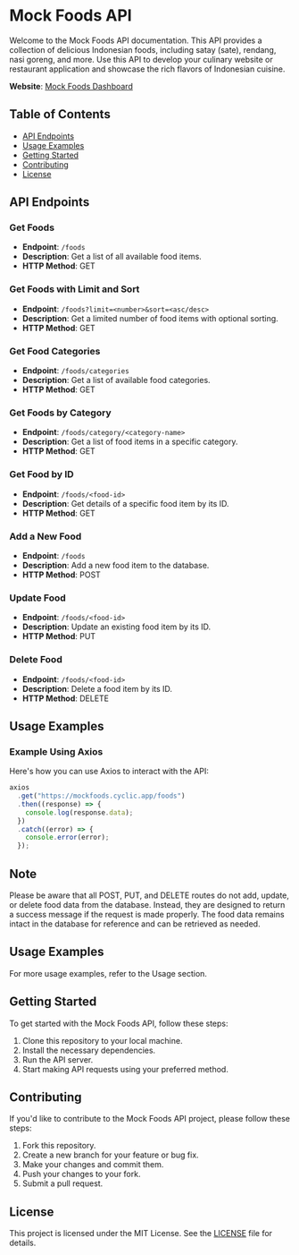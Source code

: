 # Mock Foods API

Welcome to the Mock Foods API documentation. This API provides a collection of delicious Indonesian foods, including satay (sate), rendang, nasi goreng, and more. Use this API to develop your culinary website or restaurant application and showcase the rich flavors of Indonesian cuisine.

**Website**: [Mock Foods Dashboard](https://mockfoods.cyclic.app/dashboard)

## Table of Contents

- [API Endpoints](#api-endpoints)
- [Usage Examples](#usage-examples)
- [Getting Started](#getting-started)
- [Contributing](#contributing)
- [License](#license)

## API Endpoints

### Get Foods

- **Endpoint**: `/foods`
- **Description**: Get a list of all available food items.
- **HTTP Method**: GET

### Get Foods with Limit and Sort

- **Endpoint**: `/foods?limit=<number>&sort=<asc/desc>`
- **Description**: Get a limited number of food items with optional sorting.
- **HTTP Method**: GET

### Get Food Categories

- **Endpoint**: `/foods/categories`
- **Description**: Get a list of available food categories.
- **HTTP Method**: GET

### Get Foods by Category

- **Endpoint**: `/foods/category/<category-name>`
- **Description**: Get a list of food items in a specific category.
- **HTTP Method**: GET

### Get Food by ID

- **Endpoint**: `/foods/<food-id>`
- **Description**: Get details of a specific food item by its ID.
- **HTTP Method**: GET

### Add a New Food

- **Endpoint**: `/foods`
- **Description**: Add a new food item to the database.
- **HTTP Method**: POST

### Update Food

- **Endpoint**: `/foods/<food-id>`
- **Description**: Update an existing food item by its ID.
- **HTTP Method**: PUT

### Delete Food

- **Endpoint**: `/foods/<food-id>`
- **Description**: Delete a food item by its ID.
- **HTTP Method**: DELETE

## Usage Examples

### Example Using Axios

Here's how you can use Axios to interact with the API:

```javascript
axios
  .get("https://mockfoods.cyclic.app/foods")
  .then((response) => {
    console.log(response.data);
  })
  .catch((error) => {
    console.error(error);
  });
```

## Note

Please be aware that all POST, PUT, and DELETE routes do not add, update, or delete food data from the database. Instead, they are designed to return a success message if the request is made properly. The food data remains intact in the database for reference and can be retrieved as needed.

## Usage Examples

For more usage examples, refer to the Usage section.

## Getting Started

To get started with the Mock Foods API, follow these steps:

1. Clone this repository to your local machine.
2. Install the necessary dependencies.
3. Run the API server.
4. Start making API requests using your preferred method.

## Contributing

If you'd like to contribute to the Mock Foods API project, please follow these steps:

1. Fork this repository.
2. Create a new branch for your feature or bug fix.
3. Make your changes and commit them.
4. Push your changes to your fork.
5. Submit a pull request.

## License

This project is licensed under the MIT License. See the [LICENSE](LICENSE) file for details.
